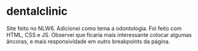 # dentalclinic
Site feito no NLW6. Adicionei como tema a odontologia. Foi feito com HTML, CSS e JS. Observei que ficaria mais interessante colocar algumas âncoras, e mais responsividade em outro breakpoints da página.
